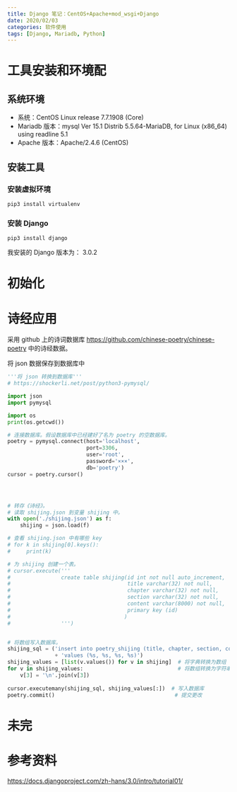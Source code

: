 ```yaml
---
title: Django 笔记：CentOS+Apache+mod_wsgi+Django 
date: 2020/02/03
categories: 软件使用
tags: [Django, Mariadb, Python]
---
```


<!-- toc -->

<!-- more -->

# 工具安装和环境配

## 系统环境

- 系统：CentOS Linux release 7.7.1908 (Core)
- Mariadb 版本：mysql  Ver 15.1 Distrib 5.5.64-MariaDB, for Linux (x86_64) using readline 5.1
- Apache 版本：Apache/2.4.6 (CentOS)

## 安装工具

### 安装虚拟环境

```shell
pip3 install virtualenv
```

### 安装 Django

```shell
pip3 install django
```

我安装的 Django 版本为： 3.0.2



# 初始化

# 诗经应用

采用 github 上的诗词数据库 https://github.com/chinese-poetry/chinese-poetry 中的诗经数据。

将 json 数据保存到数据库中

```python
'''将 json 转换到数据库'''
# https://shockerli.net/post/python3-pymysql/

import json
import pymysql

import os
print(os.getcwd())

# 连接数据库。假设数据库中已经建好了名为 poetry 的空数据库。
poetry = pymysql.connect(host='localhost',
                         port=3306,
                         user='root',
                         password='×××',
                         db='poetry')
cursor = poetry.cursor()




# 转存《诗经》。
# 读取 shijing.json 到变量 shijing 中。
with open('./shijing.json') as f:
    shijing = json.load(f)

# 查看 shijing.json 中有哪些 key
# for k in shijing[0].keys():
#     print(k)

# 为 shijing 创建一个表。
# cursor.execute('''
#                create table shijing(id int not null auto_increment,
#                                     title varchar(32) not null,
#                                     chapter varchar(32) not null,
#                                     section varchar(32) not null,
#                                     content varchar(8000) not null,
#                                     primary key (id)
#                                    )
#                ''')


# 将数组写入数据库。
shijing_sql = ('insert into poetry_shijing (title, chapter, section, content)'
               + 'values (%s, %s, %s, %s)')
shijing_values = [list(v.values()) for v in shijing]  # 将字典转换为数组
for v in shijing_values:                              # 将数组转换为字符串
    v[3] = '\n'.join(v[3])
    
cursor.executemany(shijing_sql, shijing_values[:])  # 写入数据库
poetry.commit()                                      # 提交更改

```



# 未完



# 参考资料

https://docs.djangoproject.com/zh-hans/3.0/intro/tutorial01/